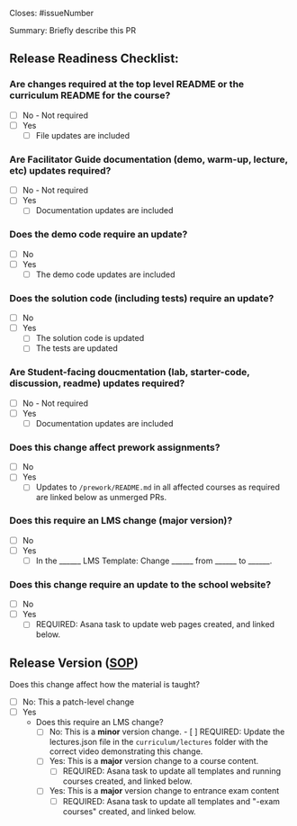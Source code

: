 Closes: #issueNumber

Summary: Briefly describe this PR

## Release Readiness Checklist:

### Are changes required at the top level README or the curriculum README for the course?

- [ ] No - Not required
- [ ] Yes
   - [ ] File updates are included

### Are Facilitator Guide documentation (demo, warm-up, lecture, etc) updates required?

- [ ] No - Not required
- [ ] Yes
   - [ ] Documentation updates are included

### Does the demo code require an update?

- [ ] No
- [ ] Yes
  - [ ] The demo code updates are included

### Does the solution code (including tests) require an update?

- [ ] No
- [ ] Yes
  - [ ] The solution code is updated
  - [ ] The tests are updated

### Are Student-facing doucmentation (lab, starter-code, discussion, readme) updates required?

- [ ] No - Not required
- [ ] Yes
   - [ ] Documentation updates are included

### Does this change affect prework assignments?

- [ ] No
- [ ] Yes
  - [ ] Updates to `/prework/README.md` in all affected courses as required are linked below as unmerged PRs.

### Does this require an LMS change (major version)?

- [ ] No
- [ ] Yes
  - [ ] In the ______ LMS Template: Change ______ from ______ to ______.

### Does this change require an update to the school website?

- [ ] No
- [ ] Yes
  - [ ] REQUIRED: Asana task to update web pages created, and linked below.

## Release Version ([SOP](https://docs.google.com/document/d/1-uD-9rTuf2yIXX2MMke7T-0jTcN6aC07J6Po2tMNgUo/edit))

Does this change affect how the material is taught?

- [ ] No: This a patch-level change
- [ ] Yes
  - Does this require an LMS change?
    - [ ] No: This is a **minor** version change.
          - [ ] REQUIRED: Update the lectures.json file in the `curriculum/lectures` folder with the correct video demonstrating this change. 
    - [ ] Yes: This is a **major** version change to a course content. 
      - [ ] REQUIRED: Asana task to update all templates and running courses created, and linked below.
    - [ ] Yes: This is a **major** version change to entrance exam content
      - [ ] REQUIRED: Asana task to update all templates and "-exam courses" created, and linked below.
